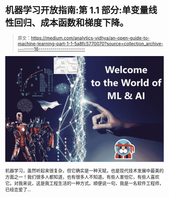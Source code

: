 # 机器学习开放指南:第 1.1 部分:单变量线性回归、成本函数和梯度下降。

> 原文：<https://medium.com/analytics-vidhya/an-open-guide-to-machine-learning-part-1-1-5a8fc5770070?source=collection_archive---------16----------------------->

![](img/4a8c6d2622eb7eb72f1da4844116b7d5.png)

机器学习，虽然听起来很复杂，但它确实是一种天赋，也是现代技术发展中最美的方面之一！我们很多人都知道，也有很多人不知道。有些人害怕它，有些人喜欢它。对我来说，这是我工程生活的一种方式。顺便说一句，我是一名软件工程师，已经恋爱了…